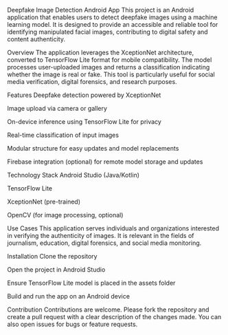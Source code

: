 Deepfake Image Detection Android App
This project is an Android application that enables users to detect deepfake images using a machine learning model. It is designed to provide an accessible and reliable tool for identifying manipulated facial images, contributing to digital safety and content authenticity.

Overview
The application leverages the XceptionNet architecture, converted to TensorFlow Lite format for mobile compatibility. The model processes user-uploaded images and returns a classification indicating whether the image is real or fake. This tool is particularly useful for social media verification, digital forensics, and research purposes.

Features
Deepfake detection powered by XceptionNet

Image upload via camera or gallery

On-device inference using TensorFlow Lite for privacy

Real-time classification of input images

Modular structure for easy updates and model replacements

Firebase integration (optional) for remote model storage and updates

Technology Stack
Android Studio (Java/Kotlin)

TensorFlow Lite

XceptionNet (pre-trained)

OpenCV (for image processing, optional)


Use Cases
This application serves individuals and organizations interested in verifying the authenticity of images. It is relevant in the fields of journalism, education, digital forensics, and social media monitoring.

Installation
Clone the repository

Open the project in Android Studio

Ensure TensorFlow Lite model is placed in the assets folder

Build and run the app on an Android device

Contribution
Contributions are welcome. Please fork the repository and create a pull request with a clear description of the changes made. You can also open issues for bugs or feature requests.
